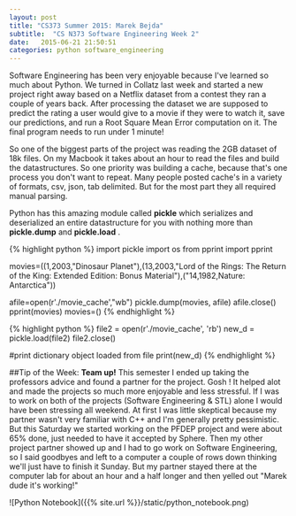 ```yaml
---
layout: post
title: "CS373 Summer 2015: Marek Bejda"
subtitle:  "CS N373 Software Engineering Week 2"
date:   2015-06-21 21:50:51
categories: python software_engineering
---
```


Software Engineering has been very enjoyable because I've learned so much about Python. We turned in Collatz last week and started a new project right away based on a Netflix dataset from a contest they ran a couple of years back. After processing the dataset we are supposed to predict the rating a user would give to a movie if they were to watch it, save our predictions, and run a Root Square Mean Error computation on it. The final program needs to run under 1 minute! 

So one of the biggest parts of the project was reading the 2GB dataset of 18k files. On my Macbook it takes about an hour to read the files and build the datastructures. So one priority was building a cache, because that's one process you don't want to repeat. Many people posted cache's in a variety of formats, csv, json, tab delimited. But for the most part they all required manual parsing. 

Python has this amazing module called __pickle__ which serializes and deserialized an entire datastructure for you with nothing more than __pickle.dump__ and __pickle.load__ . 

{% highlight python %}
import pickle
import os
from pprint import pprint

movies=((1,2003,"Dinosaur Planet"),(13,2003,"Lord of the Rings: The Return of the King: Extended Edition: Bonus Material"),("14,1982,Nature: Antarctica"))

afile=open(r'./movie_cache',"wb")
pickle.dump(movies, afile)
afile.close()
pprint(movies)
movies=()
{% endhighlight %}
 
{% highlight python %}
file2 = open(r'./movie_cache', 'rb')
new_d = pickle.load(file2)
file2.close()

#print dictionary object loaded from file
print(new_d)
{% endhighlight %}


##Tip of the Week:
__Team up!__ This semester I ended up taking the professors advice and found a partner for the project. Gosh ! It helped alot and made the projects so much more enjoyable and less stressful. If I was to work on both of the projects (Software Engineering & STL) alone I would have been stressing all weekend. At first I was little skeptical because my partner wasn't very familiar with C++ and I'm generally pretty pessimistic. But this Saturday we started working on the PFDEP project and were about 65% done, just needed to have it accepted by Sphere. Then my other project partner showed up and I had to go work on Software Engineering, so I said goodbyes and left to a computer a couple of rows down thinking we'll just have to finish it Sunday. But my partner stayed there at the computer lab for about an hour and a half longer and then yelled out "Marek dude it's working!" 

![Python Notebook]({{% site.url %}}/static/python_notebook.png)